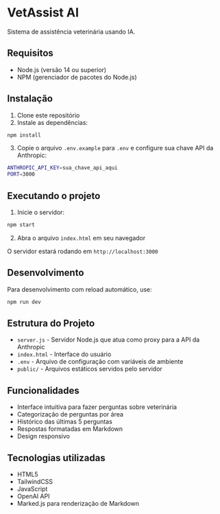 # VetAssist AI

Sistema de assistência veterinária usando IA.

## Requisitos

- Node.js (versão 14 ou superior)
- NPM (gerenciador de pacotes do Node.js)

## Instalação

1. Clone este repositório
2. Instale as dependências:
```bash
npm install
```
3. Copie o arquivo `.env.example` para `.env` e configure sua chave API da Anthropic:
```bash
ANTHROPIC_API_KEY=sua_chave_api_aqui
PORT=3000
```

## Executando o projeto

1. Inicie o servidor:
```bash
npm start
```

2. Abra o arquivo `index.html` em seu navegador

O servidor estará rodando em `http://localhost:3000`

## Desenvolvimento

Para desenvolvimento com reload automático, use:
```bash
npm run dev
```

## Estrutura do Projeto

- `server.js` - Servidor Node.js que atua como proxy para a API da Anthropic
- `index.html` - Interface do usuário
- `.env` - Arquivo de configuração com variáveis de ambiente
- `public/` - Arquivos estáticos servidos pelo servidor

## Funcionalidades

- Interface intuitiva para fazer perguntas sobre veterinária
- Categorização de perguntas por área
- Histórico das últimas 5 perguntas
- Respostas formatadas em Markdown
- Design responsivo

## Tecnologias utilizadas

- HTML5
- TailwindCSS
- JavaScript
- OpenAI API
- Marked.js para renderização de Markdown 